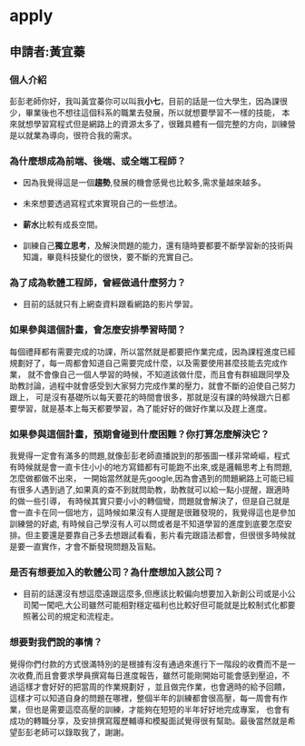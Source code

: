 # apply
<html>
    <head>
     <meta charset="UTF-8">   
    <title>申請</title>
    <link rel="stylesheet" href="index.css">
    </head>
    <body>
        <h2>申請者:黃宜蓁</h2>
        <h3 class="question">個人介紹</h3>
        <div id="p1">
            <p>彭彭老師你好，我叫黃宜蓁你可以叫我<b>小七</b>，目前的話是一位大學生，因為課很少，畢業後也不想往這個科系的職業去發展，所以就想要學習不一樣的技能，
                本來就想學習寫程式但是網路上的資源太多了，很難具體有一個完整的方向，訓練營是以就業為導向，很符合我的需求。</p>
        </div>
        <h3 class="question">為什麼想成為前端、後端、或全端工程師？</h3>
        <div>
            <ul>
            <li>因為我覺得這是一個<b>趨勢</b>,發展的機會感覺也比較多,需求量越來越多。</li>
            <br/>
            <li>未來想要透過寫程式來實現自己的一些想法。</li>
            <br/>
            <li><b>薪水</b>比較有成長空間。</li>
            <br/>
            <li>訓練自己<b>獨立思考</b>，及解決問題的能力，還有隨時要都要不斷學習新的技術與知識，畢竟科技變化的很快，要不斷的充實自己。</li>
            </ul>
        </div>
        <h3 class="question">為了成為軟體工程師，曾經做過什麼努力？</h3>
        <ul>
            <li>目前的話就只有上網查資料跟看網路的影片學習。</li>
        </ul>
        <h3 class="question">如果參與這個計畫，會怎麼安排學習時間？</h3>
        <div class="p2">
        <p>每個禮拜都有需要完成的功課，所以當然就是都要把作業完成，因為課程進度已經規劃好了，每一周都會知道自己需要完成什麼，以及需要使用甚麼技能去完成作業，
            就不會像自己一個人學習的時候，不知道該做什麼，而且會有群組跟同學及助教討論，過程中就會感受到大家努力完成作業的壓力，就會不斷的迫使自己努力跟上，
            可是沒有基礎所以每天要花的時間會很多，那就是沒有課的時候跟六日都要學習，就是基本上每天都要學習，為了能好好的做好作業以及趕上進度。</p>
        </div>
        <h3 class="question">如果參與這個計畫，預期會碰到什麼困難？你打算怎麼解決它？</h3>
        <div class="p2">
        <p>我覺得一定會有滿多的問題,就像彭彭老師直播說到的那張圖一樣非常崎嶇，程式有時候就是會一直卡住小小的地方寫錯都有可能跑不出來,或是邏輯思考上有問題,怎麼做都做不出來，
            一開始當然就是先google,因為會遇到的問題網路上可能已經有很多人遇到過了,如果真的查不到就問助教，助教就可以給一點小提醒，跟適時的做一些引導， 
            有時候其實只要小小的轉個彎，問題就會解決了，但是自己就是會一直卡在同一個地方，這時候如果沒有人提醒是很難發現的，我覺得這也是參加訓練營的好處,
            有時候自己學沒有人可以問或者是不知道學習的進度到底要怎麼安排。但主要還是要靠自己多去想跟試看看，影片看完跟語法都會，但很很多時候就是要一直實作，才會不斷發現問題及盲點。
        </p>
        </div>
        <h3 class="question">是否有想要加入的軟體公司？為什麼想加入該公司？</h3>
        <ul>
            <li>目前的話還沒有想這麼遠跟這麼多,但應該比較偏向想要加入新創公司或是小公司闖一闖吧,大公司雖然可能相對穩定福利也比較好但可能就是比較制式化都要照著公司的規定和流程走。</li>
        </ul>
        <h3 class="question">想要對我們說的事情？</h3>
        <div class="p2">
            <p>覺得你們付款的方式很滿特別的是根據有沒有通過來進行下一階段的收費而不是一次收費,而且會要求學員撰寫每日進度報告，雖然可能剛開始可能會感到壓迫，不過這樣才會好好的把當周的作業規劃好
                ，並且做完作業，也會適時的給予回饋，這樣才可以知道自身的問題在哪裡，整個半年的訓練都會很高壓，每一周會有作業，但也是需要這麼高壓的訓練，才能夠在短短的半年好好地完成專案，
                也會有成功的轉職分享，及安排撰寫履歷輔導和模擬面試覺得很有幫助。最後當然就是希望彭彭老師可以錄取我了，謝謝。
            </p>
        </div>
    </body>
</html>
